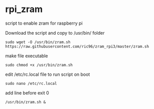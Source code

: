 # rpi_zram
script to enable zram for raspberry pi

Download the script and copy to /usr/bin/ folder
```
sudo wget -O /usr/bin/zram.sh https://raw.githubusercontent.com/ric96/zram_rpi3/master/zram.sh
```

make file executable
```
sudo chmod +x /usr/bin/zram.sh
```

edit /etc/rc.local file to run script on boot
```
sudo nano /etc/rc.local
```

add line before exit 0
```
/usr/bin/zram.sh &
```

